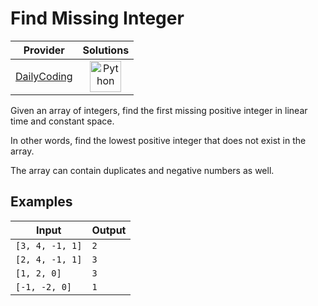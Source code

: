 # Find Missing Integer

<!-- INFO TABLE BEGIN -->

| Provider                                              | Solutions                                                                                                                                        |
| :---------------------------------------------------: | :----------------------------------------------------------------------------------------------------------------------------------------------: |
| [DailyCoding](../../../docs/providers/DailyCoding.md) | [<img src="https://res.cloudinary.com/rascaltwo/image/upload/v1631924087/python_xzdlti.svg" alt="Python" title="Python" width="50" />](solve.py) |

<!-- INFO TABLE END -->

Given an array of integers, find the first missing positive integer in linear time and constant space.

In other words, find the lowest positive integer that does not exist in the array.

The array can contain duplicates and negative numbers as well.

## Examples

| Input           | Output   |
| --------------- | -------- |
| `[3, 4, -1, 1]` | `2`      |
| `[2, 4, -1, 1]` | `3`      |
| `[1, 2, 0]`     | `3`      |
| `[-1, -2, 0]`   | `1`      |
